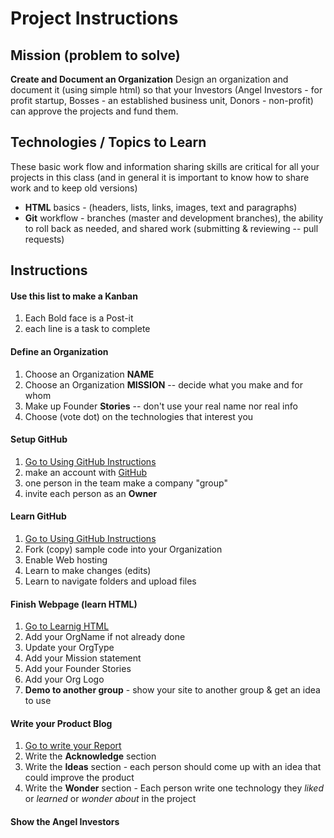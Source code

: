 # Project Instructions

## Mission (problem to solve)

**Create and Document an Organization**
Design an organization and document it (using simple html) so that your Investors (Angel Investors - for profit startup, Bosses - an established business unit, Donors - non-profit) can approve the projects and fund them.

## Technologies / Topics to Learn

These basic work flow and information sharing skills are critical for all your projects in this class (and in general it is important to know how to share work and to keep old versions)

* **HTML** basics - (headers, lists, links, images, text and paragraphs)
* **Git** workflow - branches (master and development branches), the ability
to roll back as needed, and shared work (submitting & reviewing -- pull requests)

## Instructions

#### Use this list to make a Kanban
1. Each Bold face is a Post-it
2. each line is a task to complete

#### Define an Organization
1. Choose an Organization **NAME**
2. Choose an Organization **MISSION** -- decide what you make and for whom
3. Make up Founder **Stories** -- don't use your real name nor real info
4. Choose (vote dot) on the technologies that interest you

#### Setup GitHub
1. [Go to Using GitHub Instructions](https://github.com/ed-gility/org-template-simple/blob/master/GITHUB-PROJECT.md)
2. make an account with [GitHub](http://github.com)
3. one person in the team make a company "group"
4. invite each person as an **Owner** 

#### Learn GitHub
1. [Go to Using GitHub Instructions](https://github.com/ed-gility/org-template-simple/blob/master/USING-GITHUB.md)
2. Fork (copy) sample code into your Organization
3. Enable Web hosting
4. Learn to make changes (edits)
5. Learn to navigate folders and upload files

#### Finish Webpage (learn HTML)
1. [Go to Learnig HTML](https://github.com/ed-gility/org-template-simple/blob/master/LEARN-HTML.md)
2. Add your OrgName if not already done
3. Update your OrgType
4. Add your Mission statement
5. Add your Founder Stories
6. Add your Org Logo
7. **Demo to another group** - show your site to another group & get an idea to use

#### Write your Product Blog
1. [Go to write your Report](https://github.com/ed-gility/org-template-simple/blob/master/CREATE-BLOG.md)
2. Write the **Acknowledge** section
3. Write the **Ideas** section - each person should come up with an idea that could improve the product
4. Write the **Wonder** section - Each person write one technology they *liked* or *learned* or *wonder about* in the project

#### Show the Angel Investors
